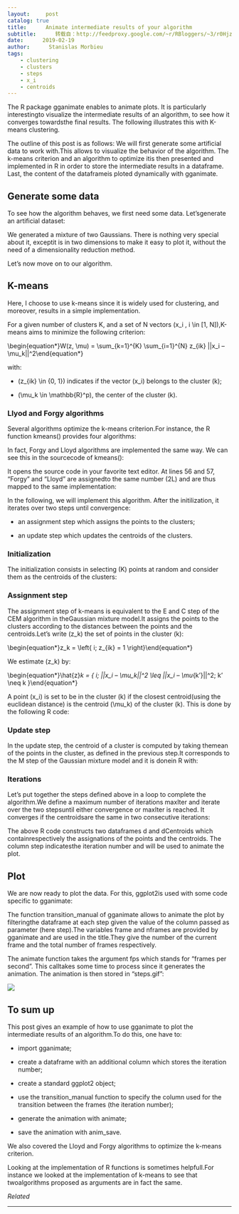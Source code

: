 ```yaml
---
layout:     post
catalog: true
title:      Animate intermediate results of your algorithm
subtitle:      转载自：http://feedproxy.google.com/~r/RBloggers/~3/r0HjzP207pA/
date:      2019-02-19
author:      Stanislas Morbieu
tags:
    - clustering
    - clusters
    - steps
    - x_i
    - centroids
---
```






The R package gganimate enables to animate plots. It is particularly interestingto visualize the intermediate results of an algorithm, to see how it converges towardsthe final results. The following illustrates this with K-means clustering.

The outline of this post is as follows: We will first generate some artificial data to work with.This allows to visualize the behavior of the algorithm. The k-means criterion and an algorithm to optimize itis then presented and implemented in R in order to store the intermediate results in a dataframe. Last, the content of the dataframeis ploted dynamically with gganimate.

## Generate some data

To see how the algorithm behaves, we first need some data. Let’sgenerate an artificial dataset:

We generated a mixture of two Gaussians. There is nothing very special about it, exceptit is in two dimensions to make it easy to plot it, without the need of a dimensionality reduction method.

Let’s now move on to our algorithm.

## K-means

Here, I choose to use k-means since it is widely used for clustering, and moreover, results in a simple implementation.

For a given number of clusters K, and a set of N vectors \(x_i , i \in [1, N]\),K-means aims to minimize the following criterion:


\begin{equation*}W(z, \mu) = \sum_{k=1}^{K} \sum_{i=1}^{N} z_{ik} ||x_i – \mu_k||^2\end{equation*}


with:

- \(z_{ik} \in {0, 1}\) indicates if the vector \(x_i\) belongs to the cluster \(k\);

- \(\mu_k \in \mathbb{R}^p\), the center of the cluster \(k\).


### Llyod and Forgy algorithms

Several algorithms optimize the k-means criterion.For instance, the R function kmeans() provides four algorithms:

In fact, Forgy and Lloyd algorithms are implemented the same way. We can see this in the sourcecode of kmeans():

It opens the source code in your favorite text editor. At lines 56 and 57, “Forgy” and “Lloyd” are assignedto the same number (2L) and are thus mapped to the same implementation:

In the following, we will implement this algorithm. After the initilization, it iterates over two steps until convergence:

- an assignment step which assigns the points to the clusters;

- an update step which updates the centroids of the clusters.


### Initialization

The initialization consists in selecting \(K\) points at random and consider them as the centroids of the clusters:

### Assignment step

The assignment step of k-means is equivalent to the E and C step of the CEM algorithm in theGaussian mixture model.It assigns the points to the clusters according to the distances between the points and the centroids.Let’s write \(z_k\) the set of points in the cluster \(k\):


\begin{equation*}z_k = \left\{ i; z_{ik} = 1 \right\}\end{equation*}


We estimate \(z_k\) by:


\begin{equation*}\hat{z}_k = \{ i; ||x_i – \mu_k||^2 \leq ||x_i – \mu_{k’}||^2; k’ \neq k \}\end{equation*}


A point \(x_i\) is set to be in the cluster \(k\) if the closest centroid(using the euclidean distance) is the centroid \(\mu_k\) of the cluster \(k\). This is done by the following R code:

### Update step

In the update step, the centroid of a cluster is computed by taking themean of the points in the cluster, as defined in the previous step.It corresponds to the M step of the Gaussian mixture model and it is donein R with:

### Iterations

Let’s put together the steps defined above in a loop to complete the algorithm.We define a maximum number of iterations maxIter and iterate over the two stepsuntil either convergence or maxIter is reached. It converges if the centroidsare the same in two consecutive iterations:

The above R code constructs two dataframes d and dCentroids which containrespectively the assignations of the points and the centroids. The column step indicatesthe iteration number and will be used to animate the plot.

## Plot

We are now ready to plot the data. For this, ggplot2is used with some code specific to gganimate:

The function transition_manual of gganimate allows to animate the plot by filteringthe dataframe at each step given the value of the column passed as parameter (here step).The variables frame and nframes are provided by gganimate and are used in the title.They give the number of the current frame and the total number of frames respectively.

The animate function takes the argument fps which stands for “frames per second”. This calltakes some time to process since it generates the animation. The animation is then stored in “steps.gif”:

![](https://i0.wp.com/smorbieu.gitlab.io/images/clustering/kmeans.gif?w=456&ssl=1)


## To sum up

This post gives an example of how to use gganimate to plot the intermediate results of an algorithm.To do this, one have to:

- import gganimate;

- create a dataframe with an additional column which stores the iteration number;

- create a standard ggplot2 object;

- use the transition_manual function to specify the column used for the transition between the frames (the iteration number);

- generate the animation with animate;

- save the animation with anim_save.


We also covered the Lloyd and Forgy algorithms to optimize the k-means criterion.

Looking at the implementation of R functions is sometimes helpfull.For instance we looked at the implementation of k-means to see that twoalgorithms proposed as arguments are in fact the same.




*Related*








---
